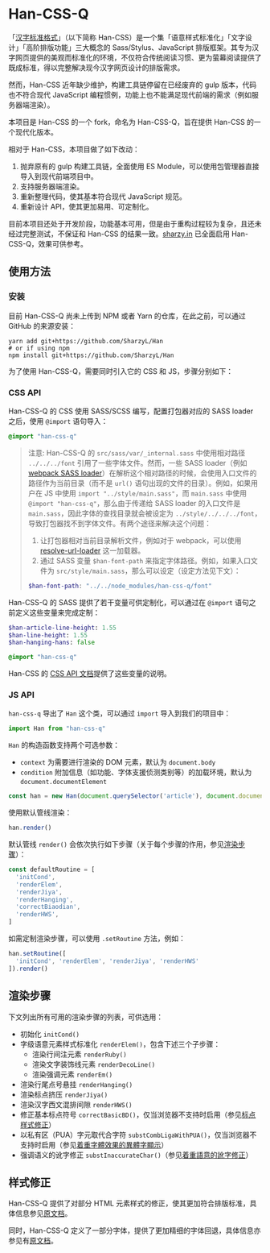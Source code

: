 # Han-CSS-Q

「[汉字标准格式](https://github.com/ethantw/Han)」（以下简称 Han-CSS）是一个集「语意样式标准化」「文字设计」「高阶排版功能」三大概念的 Sass/Stylus、JavaScript 排版框架。其专为汉字网页提供的美观而标准化的环境，不仅符合传统阅读习惯、更为萤幕阅读提供了既成标准，得以完整解决现今汉字网页设计的排版需求。

然而，Han-CSS 近年缺少维护，构建工具链停留在已经废弃的 gulp 版本，代码也不符合现代 JavaScript 编程惯例，功能上也不能满足现代前端的需求（例如服务器端渲染）。

本项目是 Han-CSS 的一个 fork，命名为 Han-CSS-Q，旨在提供 Han-CSS 的一个现代化版本。

相对于 Han-CSS，本项目做了如下改动：

1. 抛弃原有的 gulp 构建工具链，全面使用 ES Module，可以使用包管理器直接导入到现代前端项目中。
2. 支持服务器端渲染。
3. 重新整理代码，使其基本符合现代 JavaScript 规范。
4. 重新设计 API，使其更加易用、可定制化。

目前本项目还处于开发阶段，功能基本可用，但是由于重构过程较为复杂，且还未经过完整测试，不保证和 Han-CSS 的结果一致。[sharzy.in](https://sharzy.in/blog) 已全面启用 Han-CSS-Q，效果可供参考。

## 使用方法

### 安装
目前 Han-CSS-Q 尚未上传到 NPM 或者 Yarn 的仓库，在此之前，可以通过 GitHub 的来源安装：
```shell
yarn add git+https://github.com/SharzyL/Han
# or if using npm
npm install git+https://github.com/SharzyL/Han
```

为了使用 Han-CSS-Q，需要同时引入它的 CSS 和 JS，步骤分别如下：

### CSS API
Han-CSS-Q 的 CSS 使用 SASS/SCSS 编写，配置打包器对应的 SASS loader 之后，使用 `@import` 语句导入：
```sass
@import "han-css-q"
```

> 注意: Han-CSS-Q 的 `src/sass/var/_internal.sass` 中使用相对路径 `../../../font` 引用了一些字体文件。然而，一些 SASS loader（例如 [webpack SASS loader](https://github.com/webpack-contrib/sass-loader#problems-with-url)）在解析这个相对路径的时候，会使用入口文件的路径作为当前目录（而不是 `url()` 语句出现的文件的目录）。例如，如果用户在 JS 中使用 `import "../style/main.sass"`，而 `main.sass` 中使用 `@import "han-css-q"`，那么由于传递给 SASS loader 的入口文件是 `main.sass`，因此字体的查找目录就会被设定为 `../style/../../../font`，导致打包器找不到字体文件。有两个途径来解决这个问题：
> 1. 让打包器相对当前目录解析文件，例如对于 webpack，可以使用 [resolve-url-loader](https://github.com/bholloway/resolve-url-loader) 这一加载器。
> 2. 通过 SASS 变量 `$han-font-path` 来指定字体路径。例如，如果入口文件为 `src/style/main.sass`，那么可以设定（设定方法见下文）：
> ```sass
> $han-font-path: "../../node_modules/han-css-q/font"
> ```

Han-CSS-Q 的 SASS 提供了若干变量可供定制化，可以通过在 `@import` 语句之前定义这些变量来完成定制：
```sass
$han-article-line-height: 1.55
$han-line-height: 1.55
$han-hanging-hans: false

@import "han-css-q"
```

Han-CSS 的 [CSS API 文档](https://hanzi.pro/manual/sass-api#variable)提供了这些变量的说明。

### JS API

`han-css-q` 导出了 `Han` 这个类，可以通过 `import` 导入到我们的项目中：
```js
import Han from "han-css-q"
```

`Han` 的构造函数支持两个可选参数：
- `context` 为需要进行渲染的 DOM 元素，默认为 `document.body`
- `condition` 附加信息（如功能、字体支援侦测类别等）的加载环境，默认为 `document.documentElement`

```js
const han = new Han(document.querySelector('article'), document.documentElement)
```

使用默认管线渲染：
```js
han.render()
```

默认管线 `render()` 会依次执行如下步骤（关于每个步骤的作用，参见[渲染步骤](#渲染步骤)）：

```js
const defaultRoutine = [
  'initCond',
  'renderElem',
  'renderJiya',
  'renderHanging',
  'correctBiaodian',
  'renderHWS',
]
```

如需定制渲染步骤，可以使用 `.setRoutine` 方法，例如：

```js
han.setRoutine([
  'initCond', 'renderElem', 'renderJiya', 'renderHWS'
]).render()
```

## 渲染步骤

下文列出所有可用的渲染步骤的列表，可供选用：
- 初始化 `initCond()`
- 字级语意元素样式标准化 `renderElem()`，包含下述三个子步骤：
  - 渲染行间注元素 `renderRuby()`
  - 渲染文字装饰线元素 `renderDecoLine()`
  - 渲染强调元素 `renderEm()`
- 渲染行尾点号悬挂 `renderHanging()`
- 渲染标点挤压 `renderJiya()`
- 渲染汉字西文混排间隙 `renderHWS()`
- 修正基本标点符号 `correctBasicBD()`，仅当浏览器不支持时启用（参见[标点样式修正](https://hanzi.pro/manual/wenzisheji#biaodian_yangshi_xiuzheng)）
- 以私有区（PUA）字元取代合字符 `substCombLigaWithPUA()`，仅当浏览器不支持时启用（参见[着重字體效果的異體字顯示](https://ethantw.github.io/Han/latest/subst.html#zhuozhong_yuyi_de_ezi_xiuzheng)）
- 强调语义的讹字修正 `substInaccurateChar()`（参见[着重語意的訛字修正](https://ethantw.github.io/Han/latest/subst.html#zhuozhong_yuyi_de_ezi_xiuzheng)）

## 样式修正

Han-CSS-Q 提供了对部分 HTML 元素样式的修正，使其更加符合排版标准，具体信息参见[原文档](https://hanzi.pro/manual/yangshi_biaozhunhua)。

同时，Han-CSS-Q 定义了一部分字体，提供了更加精细的字体回退，具体信息亦参见有[原文档](https://hanzi.pro/manual/wenzisheji)。
